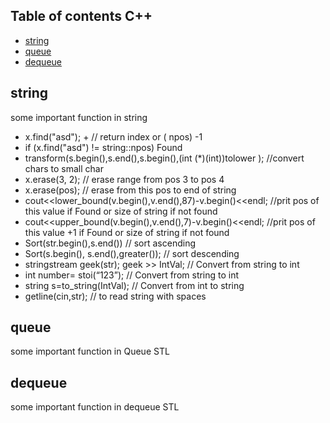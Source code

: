 ## Table of contents C++
* [string](#string)
* [queue](#queue)
* [dequeue](#dequeue)




## string
some important function in string 
* x.find("asd");    + // return index or ( npos) -1 
* if (x.find("asd") != string::npos)
   Found
* transform(s.begin(),s.end(),s.begin(),(int (*)(int))tolower );   //convert chars to small char
* x.erase(3, 2); // erase range from pos 3 to pos 4
* x.erase(pos); // erase from this pos to end of string 
* cout<<lower_bound(v.begin(),v.end(),87)-v.begin()<<endl; //prit pos of this value if Found or size of string if not found
* cout<<upper_bound(v.begin(),v.end(),7)-v.begin()<<endl; //prit pos of this value +1  if Found or size of string if not found
* Sort(str.begin(),s.end()) // sort ascending
* Sort(s.begin(), s.end(),greater<char>()); // sort descending
* stringstream geek(str); 
  geek >> IntVal;  // Convert from string to int 
* int number= stoi(“123”);  // Convert from string to int 
* string s=to_string(IntVal);  // Convert from int to string 
* getline(cin,str); // to read string with spaces  	
  
	
	
	
	
## queue
some important function in Queue STL  

	
## dequeue
some important function in dequeue STL  


